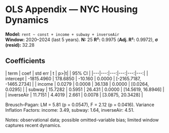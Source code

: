 # OLS Appendix — NYC Housing Dynamics

**Model:** `rent ~ const + income + subway + inverseAir`  
**Window:** 2020–2024 (last 5 years).
**N:** 25
**R²:** 0.9975 (**Adj. R²:** 0.9972), **σ (resid):** 32.28

## Coefficients
| term | coef | std err | t | p>|t| | 95% CI |
|---|---:|---:|---:|---:|---:|
| intercept | -1815.4960 | 178.6850 | -10.160 | 0.0000 | [-2165.7187, -1465.2734] |
| income | 0.0279 | 0.0008 | 36.138 | 0.0000 | [0.0264, 0.0295] |
| subway | 15.7282 | 0.5951 | 26.431 | 0.0000 | [14.5619, 16.8946] |
| inverseAir | 11.7151 | 4.4019 | 2.661 | 0.0078 | [3.0875, 20.3428] |

Breusch–Pagan: LM = 5.81 (p = 0.0547), F = 2.12 (p = 0.0416).
Variance Inflation Factors: income: 3.49, subway: 1.64, inverseAir: 4.51.

Notes: observational data; possible omitted-variable bias; limited window captures recent dynamics.
